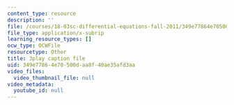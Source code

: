 ```yaml
---
content_type: resource
description: ''
file: /courses/18-03sc-differential-equations-fall-2011/349e77864e70500daa8f40ae35afd3aa_Wz1d0rHn_fU.vtt
file_type: application/x-subrip
learning_resource_types: []
ocw_type: OCWFile
resourcetype: Other
title: 3play caption file
uid: 349e7786-4e70-500d-aa8f-40ae35afd3aa
video_files:
  video_thumbnail_file: null
video_metadata:
  youtube_id: null
---
```

